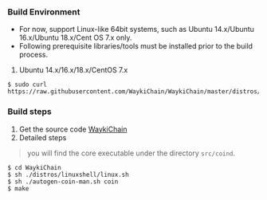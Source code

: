### Build Environment
* For now, support Linux-like 64bit systems, such as Ubuntu 14.x/Ubuntu 16.x/Ubuntu 18.x/Cent OS 7.x only.
* Following prerequisite libraries/tools must be installed prior to the build process.

1. Ubuntu 14.x/16.x/18.x/CentOS 7.x
```
$ sudo curl https://raw.githubusercontent.com/WaykiChain/WaykiChain/master/distros/linuxshell/prepare_prerequisites.sh|bash
```

### Build steps
1. Get the source code [WaykiChain](https://github.com/WaykiChain/WaykiChain)
2. Detailed steps
> you will find the core executable under the directory `src/coind`.

```code
$ cd WaykiChain
$ sh ./distros/linuxshell/linux.sh
$ sh ./autogen-coin-man.sh coin
$ make
```
